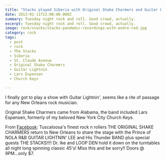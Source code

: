 ```yaml
---
title: "Stacks played Siberia with Original Shake Charmers and Guitar Lightnin'."
date: 2013-01-11T22:00:00.000Z
summary: Tuesday night rock and roll. Good crowd, actually.
excerpt: Tuesday night rock and roll. Good crowd, actually.
image: rock/stacks/stacks-pandemic-recordings-with-andre-red.jpg
category: rock
tags:
  - post 
  - rock
  - The Stacks
  - Siberia
  - St. Claude Avenue
  - Original Shake Charmers
  - Guitar Lightnin
  - Lars Espensen
  - Church Keys

---
```


I finally got to play a show with Guitar Lightnin', seems like a rite of passage for any New Orleans rock musician.

Original Shake Charmers came from Alabama, the band included Lars Espensen, formerly of my beloved New York City Church Keys.

From [Facebook](https://www.facebook.com/events/554833561210703/):
Tuscaloosa's finest rock n rollers THE ORIGINAL SHAKE
CHARMERS return to New Orleans to share the stage with the
Prince of NOLA R&B GUITAR LIGHTNIN' LEE and His Thunder
BAND plus special guests THE STACKS!!!! Dr. Ike and LOOP DEN
hold it down on the turntables all night long spinning classic 45's!
Miss this and be sorry!!
Doors @ 9PM...only $7.